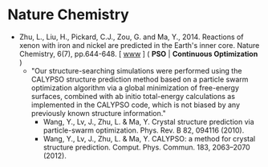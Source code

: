 # Nature Chemistry

* Zhu, L., Liu, H., Pickard, C.J., Zou, G. and Ma, Y., 2014. Reactions of xenon with iron and nickel are predicted in the Earth's inner core. Nature Chemistry, 6(7), pp.644-648. [ [www](https://www.nature.com/articles/nchem.1925) ] (  **PSO** | **Continuous Optimization** )
  * "Our structure-searching simulations were performed using the CALYPSO structure prediction method based on a particle swarm optimization algorithm via a global minimization of free-energy surfaces, combined with ab initio total-energy calculations as implemented in the CALYPSO code, which is not biased by any previously known structure information."
    * Wang, Y., Lv, J., Zhu, L. & Ma, Y. Crystal structure prediction via particle-swarm optimization. Phys. Rev. B 82, 094116 (2010).
    * Wang, Y., Lv, J., Zhu, L. & Ma, Y. CALYPSO: a method for crystal structure prediction. Comput. Phys. Commun. 183, 2063–2070 (2012).
